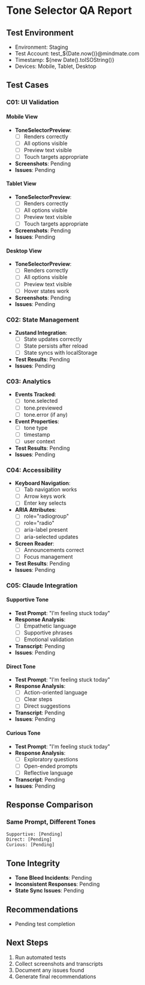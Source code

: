 # Tone Selector QA Report

## Test Environment
- Environment: Staging
- Test Account: test_${Date.now()}@mindmate.com
- Timestamp: ${new Date().toISOString()}
- Devices: Mobile, Tablet, Desktop

## Test Cases

### C01: UI Validation
#### Mobile View
- **ToneSelectorPreview**:
  - [ ] Renders correctly
  - [ ] All options visible
  - [ ] Preview text visible
  - [ ] Touch targets appropriate
- **Screenshots**: Pending
- **Issues**: Pending

#### Tablet View
- **ToneSelectorPreview**:
  - [ ] Renders correctly
  - [ ] All options visible
  - [ ] Preview text visible
  - [ ] Touch targets appropriate
- **Screenshots**: Pending
- **Issues**: Pending

#### Desktop View
- **ToneSelectorPreview**:
  - [ ] Renders correctly
  - [ ] All options visible
  - [ ] Preview text visible
  - [ ] Hover states work
- **Screenshots**: Pending
- **Issues**: Pending

### C02: State Management
- **Zustand Integration**:
  - [ ] State updates correctly
  - [ ] State persists after reload
  - [ ] State syncs with localStorage
- **Test Results**: Pending
- **Issues**: Pending

### C03: Analytics
- **Events Tracked**:
  - [ ] tone.selected
  - [ ] tone.previewed
  - [ ] tone.error (if any)
- **Event Properties**:
  - [ ] tone type
  - [ ] timestamp
  - [ ] user context
- **Test Results**: Pending
- **Issues**: Pending

### C04: Accessibility
- **Keyboard Navigation**:
  - [ ] Tab navigation works
  - [ ] Arrow keys work
  - [ ] Enter key selects
- **ARIA Attributes**:
  - [ ] role="radiogroup"
  - [ ] role="radio"
  - [ ] aria-label present
  - [ ] aria-selected updates
- **Screen Reader**:
  - [ ] Announcements correct
  - [ ] Focus management
- **Test Results**: Pending
- **Issues**: Pending

### C05: Claude Integration
#### Supportive Tone
- **Test Prompt**: "I'm feeling stuck today"
- **Response Analysis**:
  - [ ] Empathetic language
  - [ ] Supportive phrases
  - [ ] Emotional validation
- **Transcript**: Pending
- **Issues**: Pending

#### Direct Tone
- **Test Prompt**: "I'm feeling stuck today"
- **Response Analysis**:
  - [ ] Action-oriented language
  - [ ] Clear steps
  - [ ] Direct suggestions
- **Transcript**: Pending
- **Issues**: Pending

#### Curious Tone
- **Test Prompt**: "I'm feeling stuck today"
- **Response Analysis**:
  - [ ] Exploratory questions
  - [ ] Open-ended prompts
  - [ ] Reflective language
- **Transcript**: Pending
- **Issues**: Pending

## Response Comparison
### Same Prompt, Different Tones
```
Supportive: [Pending]
Direct: [Pending]
Curious: [Pending]
```

## Tone Integrity
- **Tone Bleed Incidents**: Pending
- **Inconsistent Responses**: Pending
- **State Sync Issues**: Pending

## Recommendations
- Pending test completion

## Next Steps
1. Run automated tests
2. Collect screenshots and transcripts
3. Document any issues found
4. Generate final recommendations 